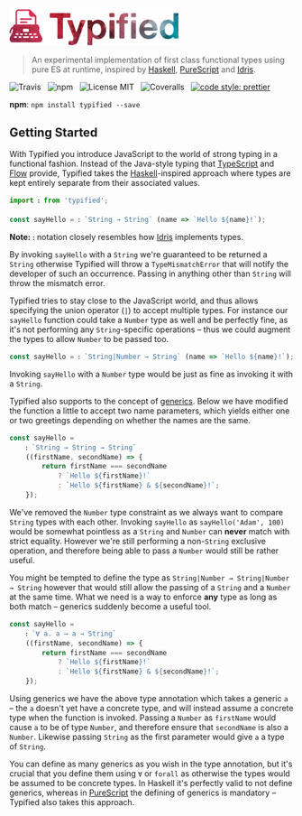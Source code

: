 <img src="media/logo.png" alt="Typified" width="300" />

> An experimental implementation of first class functional types using pure ES at runtime, inspired by [Haskell](https://www.haskell.org/), [PureScript](http://www.purescript.org/) and [Idris](https://www.idris-lang.org/).

![Travis](http://img.shields.io/travis/Wildhoney/Typified.svg?style=for-the-badge)
&nbsp;
![npm](http://img.shields.io/npm/v/typified.svg?style=for-the-badge)
&nbsp;
![License MIT](http://img.shields.io/badge/license-mit-lightgrey.svg?style=for-the-badge)
&nbsp;
![Coveralls](https://img.shields.io/coveralls/Wildhoney/Typified.svg?style=for-the-badge)
&nbsp;
[![code style: prettier](https://img.shields.io/badge/code_style-prettier-ff69b4.svg?style=for-the-badge)](https://github.com/prettier/prettier)

**npm**: `npm install typified --save`

## Getting Started

With Typified you introduce JavaScript to the world of strong typing in a functional fashion. Instead of the Java-style typing that [TypeScript](https://www.typescriptlang.org/) and [Flow](https://flow.org/) provide, Typified takes the [Haskell](https://en.wikipedia.org/wiki/Haskell_(programming_language)#Code_examples)-inspired approach where types are kept entirely separate from their associated values.

```javascript
import ꓽ from 'typified';

const sayHello = ꓽ `String → String` (name => `Hello ${name}!`);
```

**Note:** `ꓽ` notation closely resembles how [Idris](https://en.wikipedia.org/wiki/Idris_(programming_language)#Functional_programming) implements types.

By invoking `sayHello` with a `String` we're guaranteed to be returned a `String` otherwise Typified will throw a `TypeMismatchError` that will notify the developer of such an occurrence. Passing in anything other than `String` will throw the mismatch error.

Typified tries to stay close to the JavaScript world, and thus allows specifying the union operator (`|`) to accept multiple types. For instance our `sayHello` function could take a `Number` type as well and be perfectly fine, as it's not performing any `String`-specific operations &ndash; thus we could augment the types to allow `Number` to be passed too.

```javascript
const sayHello = ꓽ `String|Number → String` (name => `Hello ${name}!`);
```

Invoking `sayHello` with a `Number` type would be just as fine as invoking it with a `String`.

Typified also supports to the concept of [generics](https://en.wikipedia.org/wiki/Generic_programming). Below we have modified the function a little to accept two name parameters, which yields either one or two greetings depending on whether the names are the same.

```javascript
const sayHello =
    ꓽ `String → String → String`
    ((firstName, secondName) => {
        return firstName === secondName
            ? `Hello ${firstName}!`
            : `Hello ${firstName} & ${secondName}!`;
    });
```

We've removed the `Number` type constraint as we always want to compare `String` types with each other. Invoking `sayHello` as `sayHello('Adam', 100)` would be somewhat pointless as a `String` and `Number` can **never** match with strict equality. However we're still performing a non-`String` exclusive operation, and therefore being able to pass a `Number` would still be rather useful.

You might be tempted to define the type as `String|Number → String|Number → String` however that would still allow the passing of a `String` and a `Number` at the same time. What we need is a way to enforce **any** type as long as both match &ndash; generics suddenly become a useful tool.

```javascript
const sayHello =
    ꓽ `∀ a. a → a → String`
    ((firstName, secondName) => {
        return firstName === secondName
            ? `Hello ${firstName}!`
            : `Hello ${firstName} & ${secondName}!`;
    });
```

Using generics we have the above type annotation which takes a generic `a` &ndash; the `a` doesn't yet have a concrete type, and will instead assume a concrete type when the function is invoked. Passing a `Number` as `firstName` would cause `a` to be of type `Number`, and therefore ensure that `secondName` is also a `Number`. Likewise passing `String` as the first parameter would give `a` a type of `String`.

You can define as many generics as you wish in the type annotation, but it's crucial that you define them using `∀` or `forall` as otherwise the types would be assumed to be concrete types. In Haskell it's perfectly valid to not define generics, whereas in [PureScript](http://www.purescript.org/) the defining of generics is mandatory &ndash; Typified also takes this approach.
